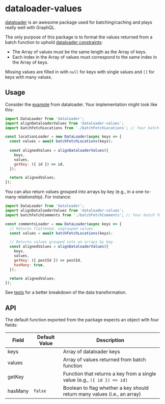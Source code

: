 # dataloader-values

[dataloader](https://www.npmjs.com/package/dataloader) is an awesome package used for batching/caching and plays really well with GraphQL.

The only purpose of this package is to format the values returned from a batch function to uphold [dataloader constraints](https://www.npmjs.com/package/dataloader#batch-function):
* The Array of values must be the same length as the Array of keys.
* Each index in the Array of values must correspond to the same index in the Array of keys.

Missing values are filled in with `null` for keys with single values and `[]` for keys with many values.

## Usage

Consider the [example](https://www.npmjs.com/package/dataloader#batch-function) from dataloader. Your implementation might look like this:
```js
import DataLoader from 'dataloader';
import alignDataloaderValues from 'dataloader-values';
import batchFetchLocations from './batchFetchLocations'; // Your batch function

const locationLoader = new DataLoader(async keys => {
  const values = await batchFetchLocations(keys);
  
  const alignedValues = alignDataloaderValues({
    keys,
    values,
    getKey: ({ id }) => id,
  });

  return alignedValues;
});
```

You can also return values grouped into arrays by key (e.g., in a one-to-many relationship). For instance:
```js
import DataLoader from 'dataloader';
import alignDataloaderValues from 'dataloader-values';
import batchFetchComments from './batchFetchComments'; // Your batch function

const commentsLoader = new DataLoader(async keys => {
  // Returns flattened, ungrouped values
  const values = await batchFetchLocations(keys);

  // Returns values grouped into an arrays by key
  const alignedValues = alignDataloaderValues({
    keys,
    values,
    getKey: ({ postId }) => postId,
    hasMany: true,
  });

  return alignedValues;
});
```

See [tests](https://github.com/evancorl/dataloader-values/blob/master/src/index.test.js) for a better breakdown of the data transformation.

## API

The default function exported from the package expects an object with four fields:

Field|Default Value|Description
---|---|---
keys||Array of dataloader keys
values||Array of values returned from batch function
getKey||Function that returns a key from a single value (e.g., `({ id }) => id)`
hasMany|`false`|Boolean to flag whether a key should return many values (i.e., an array)
